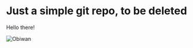 # Just a simple git repo, to be deleted

Hello there!

![Obiwan](https://media.tenor.com/WuOwfnsLcfYAAAAC/star-wars-obi-wan-kenobi.gif)
